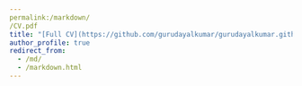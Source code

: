 ```yaml
---
permalink:/markdown/
/CV.pdf
title: "[Full CV](https://github.com/gurudayalkumar/gurudayalkumar.github.io/blob/master/files/CV.pdf)"
author_profile: true
redirect_from: 
  - /md/
  - /markdown.html
---
```




